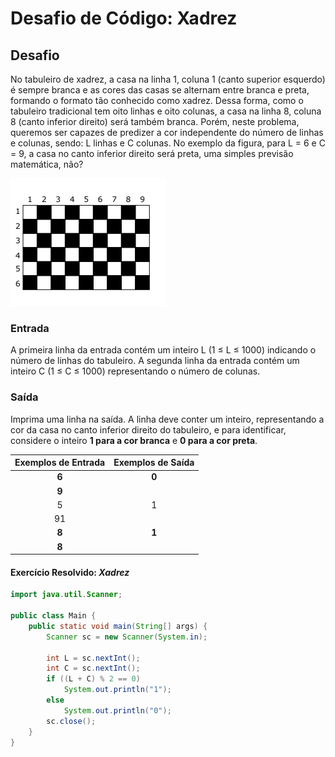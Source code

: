 # Desafio de Código: Xadrez

## Desafio

No tabuleiro de xadrez, a casa na linha 1, coluna 1 (canto superior esquerdo) é sempre branca e as cores das casas se alternam entre branca e preta, formando o formato tão conhecido como xadrez. Dessa forma, como o tabuleiro tradicional tem oito linhas e oito colunas, a casa na linha 8, coluna 8 (canto inferior direito) será também branca. Porém, neste problema, queremos ser capazes de predizer a cor independente do número de linhas e colunas, sendo: L linhas e C colunas. No exemplo da figura, para L = 6 e C = 9, a casa no canto inferior direito será preta, uma simples previsão matemática, não?

![Board image](/desafio-de-codigo-1-xadrez/images/tabuleiro.png)

### Entrada

A primeira linha da entrada contém um inteiro L (1 ≤ L ≤ 1000) indicando o número de linhas do tabuleiro.
A segunda linha da entrada contém um inteiro C (1 ≤ C ≤ 1000) representando o número de colunas.

### Saída

Imprima uma linha na saída. A linha deve conter um inteiro, representando a cor da casa no canto inferior direito do tabuleiro, e para identificar, considere o inteiro **1 para a cor branca** e **0 para a cor preta**.

| **Exemplos de Entrada** | **Exemplos de Saída** |
|:-----------------------:|:---------------------:|
| **6**                       | **0**                 |
| **9**                       |                       |
| 5                           | 1                     |
| 91                          |                       |
| **8**                       | **1**                 |
| **8**                       |                       |

#### Exercício Resolvido: _Xadrez_

```java
import java.util.Scanner;

public class Main {
    public static void main(String[] args) {
        Scanner sc = new Scanner(System.in);

        int L = sc.nextInt();
        int C = sc.nextInt();
        if ((L + C) % 2 == 0)
            System.out.println("1");
        else
            System.out.println("0");
        sc.close();
    }
}
```
